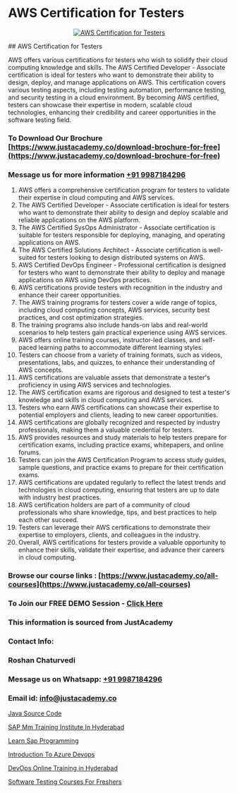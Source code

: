 # AWS Certification for Testers

<p align="center">
  <a href="https://justacademy.co/course-detail/devops-training">
    <img src="https://justacademy.co/storage2/course_image/1710765394_course_image.webp" alt="AWS Certification for Testers">
  </a>
</p>
## AWS Certification for Testers

AWS offers various certifications for testers who wish to solidify their cloud computing knowledge and skills. The AWS Certified Developer - Associate certification is ideal for testers who want to demonstrate their ability to design, deploy, and manage applications on AWS. This certification covers various testing aspects, including testing automation, performance testing, and security testing in a cloud environment. By becoming AWS certified, testers can showcase their expertise in modern, scalable cloud technologies, enhancing their credibility and career opportunities in the software testing field.
### To Download Our Brochure [https://www.justacademy.co/download-brochure-for-free](https://www.justacademy.co/download-brochure-for-free)
### Message us for more information [+91 9987184296](https://api.whatsapp.com/send?phone=919987184296)
1) AWS offers a comprehensive certification program for testers to validate their expertise in cloud computing and AWS services.
2) The AWS Certified Developer - Associate certification is ideal for testers who want to demonstrate their ability to design and deploy scalable and reliable applications on the AWS platform.
3) The AWS Certified SysOps Administrator - Associate certification is suitable for testers responsible for deploying, managing, and operating applications on AWS.
4) The AWS Certified Solutions Architect - Associate certification is well-suited for testers looking to design distributed systems on AWS.
5) AWS Certified DevOps Engineer - Professional certification is designed for testers who want to demonstrate their ability to deploy and manage applications on AWS using DevOps practices.
6) AWS certifications provide testers with recognition in the industry and enhance their career opportunities.
7) The AWS training programs for testers cover a wide range of topics, including cloud computing concepts, AWS services, security best practices, and cost optimization strategies.
8) The training programs also include hands-on labs and real-world scenarios to help testers gain practical experience using AWS services.
9) AWS offers online training courses, instructor-led classes, and self-paced learning paths to accommodate different learning styles.
10) Testers can choose from a variety of training formats, such as videos, presentations, labs, and quizzes, to enhance their understanding of AWS concepts.
11) AWS certifications are valuable assets that demonstrate a tester's proficiency in using AWS services and technologies.
12) The AWS certification exams are rigorous and designed to test a tester's knowledge and skills in cloud computing and AWS services.
13) Testers who earn AWS certifications can showcase their expertise to potential employers and clients, leading to new career opportunities.
14) AWS certifications are globally recognized and respected by industry professionals, making them a valuable credential for testers.
15) AWS provides resources and study materials to help testers prepare for certification exams, including practice exams, whitepapers, and online forums.
16) Testers can join the AWS Certification Program to access study guides, sample questions, and practice exams to prepare for their certification exams.
17) AWS certifications are updated regularly to reflect the latest trends and technologies in cloud computing, ensuring that testers are up to date with industry best practices.
18) AWS certification holders are part of a community of cloud professionals who share knowledge, tips, and best practices to help each other succeed.
19) Testers can leverage their AWS certifications to demonstrate their expertise to employers, clients, and colleagues in the industry.
20) Overall, AWS certifications for testers provide a valuable opportunity to enhance their skills, validate their expertise, and advance their careers in cloud computing.

### Browse our course links : [https://www.justacademy.co/all-courses](https://www.justacademy.co/all-courses) 
### To Join our FREE DEMO Session - [Click Here](https://www.justacademy.co/register-for-course-demo)


### This information is sourced from JustAcademy
### Contact Info:
### Roshan Chaturvedi
### Message us on Whatsapp: [+91 9987184296](https://api.whatsapp.com/send?phone=919987184296)
### Email id: [info@justacademy.co](mailto:info@justacademy.co)
                
[Java Source Code](https://www.linkedin.com/pulse/java-source-code-software-training-sunnyvale-rjwbe?trackingId=pTFEkwEcBjOXaFeFs%2FVtHA%3D%3D&lipi=urn%3Ali%3Apage%3Ad_flagship3_company_admin%3BgNIctfNSRRalW%2Bl%2FNV6xXQ%3D%3D)

[SAP Mm Training Institute In Hyderabad](https://www.linkedin.com/pulse/sap-mm-training-institute-hyderabad-justacademy-sunnyvale-wxo9f/)

[Learn Sap Programming](https://medium.com/@kumarishimmi99/learn-sap-programming-698a8a5662a7)

[Introduction To Azure Devops](https://medium.com/@kumarishimmi99/introduction-to-azure-devops-adf243e24097)

[DevOps Online Training in Hyderabad](https://justacademyin.github.io/justacademy/devops-online-training-in-hyderabad)

[Software Testing Courses For Freshers](https://justacademyin.github.io/justacademy/software-testing-courses-for-freshers)

